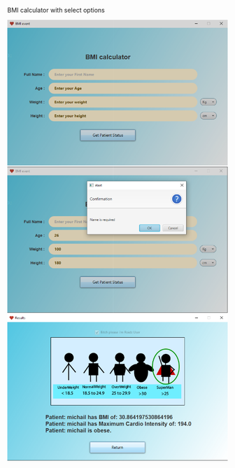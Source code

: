 BMI calculator with select options

<img src="resources/images/program1.png" width="800">
<img src="resources/images/program2.png" width="800">
<img src="resources/images/program3.png" width="800">
